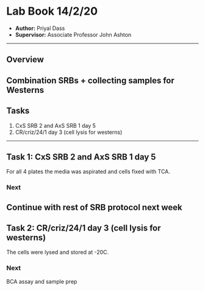 # Lab Book 14/2/20
- **Author:** Priyal Dass
- **Supervisor:** Associate Professor John Ashton
------------------------------------------------------------------
## Overview

Combination SRBs + collecting samples for Westerns
------------------------------------------------------------------
## Tasks

1. CxS SRB 2 and AxS SRB 1 day 5
2. CR/criz/24/1 day 3 (cell lysis for westerns)

------------------------------------------------------------------
## Task 1: CxS SRB 2 and AxS SRB 1 day 5

For all 4 plates the media was aspirated and cells fixed with TCA.

### Next
Continue with rest of SRB protocol next week
------------------------------------------------------------------
## Task 2: CR/criz/24/1 day 3 (cell lysis for westerns)

The cells were lysed and stored at -20C.

### Next
BCA assay and sample prep

